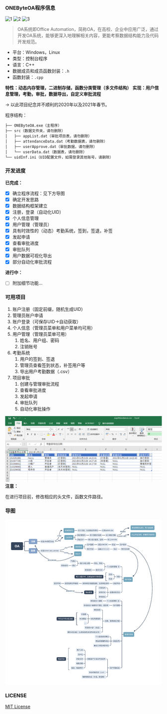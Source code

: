 ### ONEByteOA程序信息

![1](https://img.shields.io/github/license/CSTHenry/ONEByteOA) ![2](https://img.shields.io/github/v/release/CSTHenry/ONEByteOA?include_prereleases) ![3](https://img.shields.io/github/downloads/CSTHenry/ONEByteOA/total)

> OA系统即Office Automation，简称OA，在高校、企业中应用广泛，通过开发OA系统，能够更深入地理解相关内容，更能考察数据结构能力及代码开发规范。

- 平台：Windows，Linux
- 类型：控制台程序
- 语言：C++
- 数据成员和成员函数封装：```.h```
- 函数封装：```.cpp```

**特性：动态内存管理，二进制存储，函数分类管理（多文件结构）**
**实现：用户信息管理，考勤，审批，数据导出，自定义审批流程**

-> 以此项目纪念并不顺利的2020年以及2021年春节。

程序结构：

```
├── ONEByteOA.exe（主程序）
├── src（数据文件夹，请勿删除）
│   ├── appList.dat（审批项目表，请勿删除）
│   ├── attendanceData.dat（考勤数据表，请勿删除）
│   ├── userApprove.dat（审批数据，请勿删除）
│   └── userData.dat（数据表，请勿删除）
└── uidInf.ini（UID配置文件，如需登录其他账号，请删除）
```

### 开发进度

**已完成：**
* [x] 确立程序流程：见下方导图
* [x] 确定开发思路
* [x] 数据结构框架建立
* [x] 注册，登录（自动化UID）
* [x] 个人信息管理
* [x] 用户管理（管理员）
* [x] 具有时效性的（动态）考勤系统，签到，签退，补签
* [x] 发起申请
* [x] 查看审批进度
* [x] 审批队列
* [x] 用户数据可视化导出
* [x] 部分自动化审批流程

**进行中：**

* [ ] 附加细节功能...

### 可用项目

1. 账户注册（固定前缀，随机生成UID）
2. 管理员账户申请
3. 账户登录（可保存UID->自动获取）
4. 个人信息（管理员菜单和用户菜单均可用）
5. 用户管理（管理员菜单可用）
   1. 姓名、用户组、密码
   2. 注销账号
6. 考勤系统
   1. 用户的签到、签退
   2. 管理员查看签到状态，补签用户等
   3. 导出用户考勤数据（.csv）
7. 项目审批
   1. 创建与管理审批流程
   2. 查看审批进度
   3. 发起申请
   4. 审批队列
   5. 自动化审批操作

![exp](https://github.com/CSTHenry/ONEByteOA/blob/master/src/exp.png)
**注意：**

在进行项目前，修改相应的头文件，函数文件路径。

### 导图

![mind](https://github.com/CSTHenry/ONEByteOA/blob/master/src/mind.svg)

### LICENSE

[MIT License](https://github.com/CSTHenry/ONEByteOA/blob/main/LICENSE)
